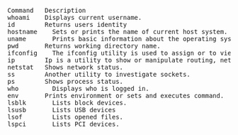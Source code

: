 

<br>
<pre>
Command	  Description
whoami	  Displays current username.
id	      Returns users identity
hostname	Sets or prints the name of current host system.
uname	    Prints basic information about the operating system name and system hardware.
pwd	      Returns working directory name.
ifconfig	The ifconfig utility is used to assign or to view an address to a network interface and/or configure network interface parameters.
ip	      Ip is a utility to show or manipulate routing, network devices, interfaces and tunnels.
netstat	  Shows network status.
ss	      Another utility to investigate sockets.
ps	      Shows process status.
who     	Displays who is logged in.
env	      Prints environment or sets and executes command.
lsblk	    Lists block devices.
lsusb	    Lists USB devices
lsof	    Lists opened files.
lspci   	Lists PCI devices.

</pre>
